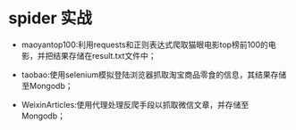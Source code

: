 # spider 实战 

- maoyantop100:利用requests和正则表达式爬取猫眼电影top榜前100的电影，并把结果存储在result.txt文件中；

- taobao:使用selenium模拟登陆浏览器抓取淘宝商品零食的信息，其结果存储至Mongodb；

- WeixinArticles:使用代理处理反爬手段以抓取微信文章，并存储至Mongodb；


